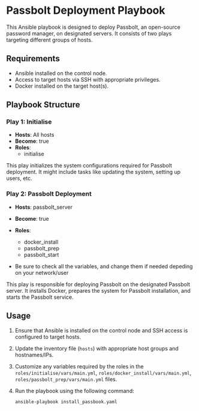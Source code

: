 # Passbolt Deployment Playbook

This Ansible playbook is designed to deploy Passbolt, an open-source password manager, on designated servers. It consists of two plays targeting different groups of hosts.

## Requirements

- Ansible installed on the control node.
- Access to target hosts via SSH with appropriate privileges.
- Docker installed on the target host(s).

## Playbook Structure

### Play 1: Initialise

- **Hosts**: All hosts
- **Become**: true
- **Roles**:
  - initialise

This play initializes the system configurations required for Passbolt deployment. It might include tasks like updating the system, setting up users, etc.

### Play 2: Passbolt Deployment

- **Hosts**: passbolt_server
- **Become**: true
- **Roles**:
  - docker_install
  - passbolt_prep
  - passbolt_start
 
- Be sure to check all the variables, and change them if needed depeding on your network/user

This play is responsible for deploying Passbolt on the designated Passbolt server. It installs Docker, prepares the system for Passbolt installation, and starts the Passbolt service.

## Usage

1. Ensure that Ansible is installed on the control node and SSH access is configured to target hosts.
2. Update the inventory file (`hosts`) with appropriate host groups and hostnames/IPs.
3. Customize any variables required by the roles in the `roles/initialise/vars/main.yml`, `roles/docker_install/vars/main.yml`, `roles/passbolt_prep/vars/main.yml` files.
4. Run the playbook using the following command:

   ```bash
   ansible-playbook install_passbook.yaml
